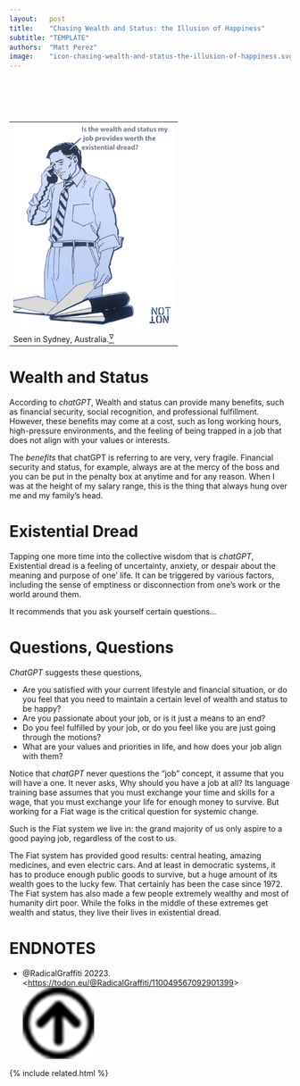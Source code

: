 ```yaml
---
layout:   post
title:    "Chasing Wealth and Status: the Illusion of Happiness"
subtitle: "TEMPLATE"
authors:  "Matt Perez"
image:    "icon-chasing-wealth-and-status-the-illusion-of-happiness.svg"
---
```


<div style="display:none;">
 <p>Wealth and status in exchange for a stressful life? Is it worth it?</p>
</div>

<h1>&nbsp;</h1>
 <div class="_center">
  <table style="width:60%">
   <tr>
    <td>
     <img 
      src="/assets/img/pic-chasing-wealth-and-status-the-illusion-of-happiness.svg"
      alt="">
    </td>
   </tr>
   <tr>
    <td class="_center">
     <span>Seen in Sydney, Australia.<a href="#en01"><sup id="bm01">&hairsp;&nabla;&hairsp;</sup></a></span>
    </td>
   </tr>
  </table>
 </div>

<h1>Wealth and Status</h1>
 <p>According to <em>chatGPT</em>, <span class="_quotespan">Wealth and status can provide many benefits, such as financial security, social recognition, and professional fulfillment. However, these benefits may come at a cost, such as long working hours, high-pressure environments, and the feeling of being trapped in a job that does not align with your values or interests.</span></p>
 <p>The <em>benefits</em> that chatGPT is referring to are very, very fragile. Financial security and status, for example, always are at the mercy of the boss and you can be put in the penalty box at anytime and for any reason. When I was at the height of my salary range, this is the thing that always hung over me and my family&rsquo;s head.</p>

<h1>Existential Dread</h1>
 <p>Tapping one more time into the collective wisdom that is <em>chatGPT</em>, <span class="_quotespan">Existential dread is a feeling of uncertainty, anxiety, or despair about the meaning and purpose of one&rsquo; life. It can be triggered by various factors, including the sense of emptiness or disconnection from one&rsquo;s work or the world around them.</span></p>
 <p>It recommends that you ask yourself certain questions&hellip;</p>

<h1>Questions, Questions</h1>
 <p><em>ChatGPT</em> suggests these questions,</p>
  <ul>
   <li>Are you satisfied with your current lifestyle and financial situation, or do you feel that you need to maintain a certain level of wealth and status to be happy?</li>
   <li>Are you passionate about your job, or is it just a means to an end?</li>
   <li>Do you feel fulfilled by your job, or do you feel like you are just going through the motions?</li>
   <li>What are your values and priorities in life, and how does your job align with them?</li>
  </ul>
 <p>Notice that <em>chatGPT</em> never questions the &ldquo;job&rdquo; concept, it assume that you will have a one. It never asks, <span class="_quotespan">Why should you have a job at all?</span> Its language training base assumes that you must exchange your time and skills for a wage, that you must exchange your life for enough money to survive. But working for a <span class="_paradigm">Fiat</span> wage is the critical question for systemic change.</p>
 <p>Such is the <span class="_paradigm">Fiat</span> system we live in: the grand majority of us only aspire to a good paying job, regardless of the cost to us.</p>
 <p>The <span class="_paradigm">Fiat</span> system has provided good results: central heating, amazing medicines, and even electric cars. And at least in democratic systems, it has to produce enough public goods to survive, but a huge amount of its wealth goes to the lucky few. That certainly has been the case since 1972. The <span class="_paradigm">Fiat</span> system has also made a few people extremely wealthy and most of humanity dirt poor. While the folks in the middle of these extremes get wealth and status, they live their lives in existential dread.</p>

<h1 class="_section">ENDNOTES</h1>
 <ul>
  <li id="en01">
   <p class="_list-item">
    @RadicalGraffiti
    20223.
    &lt;<a href="https://todon.eu/@RadicalGraffiti/110049567092901399" target="_blank">https://todon.eu/@RadicalGraffiti/110049567092901399</a>&gt;
    <a class="_uparrow" href="#bm01"><img src="/assets/img/arrow-up-icon.png"></a>
   </p>
  </li>
 </ul>

{% include related.html %}